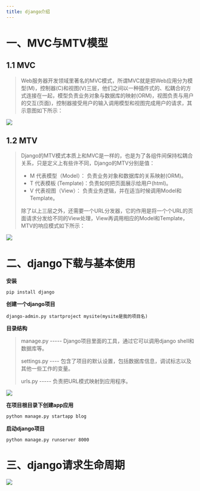 ```yaml
---
title: django介绍
---
```



# 一、MVC与MTV模型

## 1.1 MVC

> Web服务器开发领域里著名的MVC模式，所谓MVC就是把Web应用分为模型(M)，控制器(C)和视图(V)三层，他们之间以一种插件式的、松耦合的方式连接在一起，模型负责业务对象与数据库的映射(ORM)，视图负责与用户的交互(页面)，控制器接受用户的输入调用模型和视图完成用户的请求，其示意图如下所示：

<img src="https://cos.liuqm.cc/download.png">

## 1.2 MTV

> Django的MTV模式本质上和MVC是一样的，也是为了各组件间保持松耦合关系，只是定义上有些许不同，Django的MTV分别是值：
>
> - M 代表模型（Model）： 负责业务对象和数据库的关系映射(ORM)。
> - T 代表模板 (Template)：负责如何把页面展示给用户(html)。
> - V 代表视图（View）：  负责业务逻辑，并在适当时候调用Model和Template。
>
> 除了以上三层之外，还需要一个URL分发器，它的作用是将一个个URL的页面请求分发给不同的View处理，View再调用相应的Model和Template，MTV的响应模式如下所示：

<img src="https://cos.liuqm.cc/download-1.png">

# 二、django下载与基本使用

**安装**

```
pip install django
```

**创建一个django项目**

```
django-admin.py startproject mysite(mysite是我的项目名)
```

**目录结构**

> manage.py ----- Django项目里面的工具，通过它可以调用django shell和数据库等。
>
> settings.py ---- 包含了项目的默认设置，包括数据库信息，调试标志以及其他一些工作的变量。
>
> urls.py ----- 负责把URL模式映射到应用程序。

<img src="https://cos.liuqm.cc/download-2.png">

**在项目根目录下创建app应用**

```python
python manage.py startapp blog
```

**启动django项目**

```
python manage.py runserver 8000
```

# 三、django请求生命周期

<img src="https://cos.liuqm.cc/download-3.png">